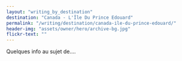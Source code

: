 ```yaml
---
layout: "writing_by_destination"
destination: "Canada - L'Île Du Prince Edouard"
permalink: "/writing/destination/canada-ile-du-prince-edouard/"
header-img: "assets/owner/hero/archive-bg.jpg"
flickr-text: ""
---
```


Quelques info au sujet de....